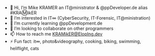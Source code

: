 - 👋 Hi, I’m Mike KRAMER an IT@ministrator & @ppDeveloper.de alias #KRAⓂ️ikER
- 👀 I’m interested in IT∞ (CyberSecurity, IT-Forensic, IT@ministration)
- 🌱 I’m currently learning @ppDevelopment.de
- 💞️ I’m looking to collaborate on other programmers
- 📫 How to reach me KRAMikER@ElopIng.dev
- ⚡ Fun fact: it∞, photo&videography, cooking, biking, swimming, heliflight, cats

<!---
AppEntwickler/AppEntwickler is a ✨ special ✨ repository because its `README.md` (this file) appears on your GitHub profile.
You can click the Preview link to take a look at your changes.
--->
